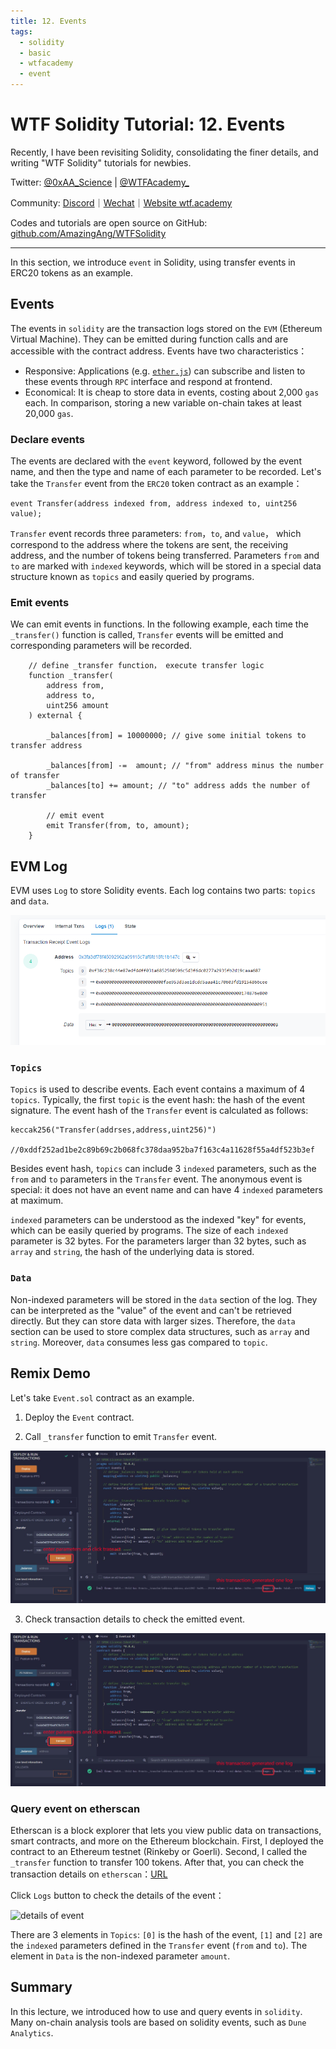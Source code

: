 ```yaml
---
title: 12. Events
tags:
  - solidity
  - basic
  - wtfacademy
  - event
---
```


# WTF Solidity Tutorial: 12. Events

Recently, I have been revisiting Solidity, consolidating the finer details, and writing "WTF Solidity" tutorials for newbies. 

Twitter: [@0xAA_Science](https://twitter.com/0xAA_Science) | [@WTFAcademy_](https://twitter.com/WTFAcademy_)

Community: [Discord](https://discord.gg/5akcruXrsk)｜[Wechat](https://docs.google.com/forms/d/e/1FAIpQLSe4KGT8Sh6sJ7hedQRuIYirOoZK_85miz3dw7vA1-YjodgJ-A/viewform?usp=sf_link)｜[Website wtf.academy](https://wtf.academy)

Codes and tutorials are open source on GitHub: [github.com/AmazingAng/WTFSolidity](https://github.com/AmazingAng/WTFSolidity)

-----

In this section, we introduce `event` in Solidity, using transfer events in ERC20 tokens as an example.

## Events
The events in `solidity` are the transaction logs stored on the `EVM` (Ethereum Virtual Machine). They can be emitted during function calls and are accessible with the contract address. Events have two characteristics：

- Responsive: Applications (e.g. [`ether.js`](https://learnblockchain.cn/docs/ethers.js/api-contract.html#id18)) can subscribe and listen to these events through `RPC` interface and respond at frontend.
- Economical: It is cheap to store data in events, costing about 2,000 `gas` each. In comparison, storing a new variable on-chain takes at least 20,000 `gas`.

### Declare events
The events are declared with the `event` keyword, followed by the event name, and then the type and name of each parameter to be recorded. Let's take the `Transfer` event from the `ERC20` token contract as an example：
```solidity
event Transfer(address indexed from, address indexed to, uint256 value);
```
`Transfer` event records three parameters: `from`，`to`, and `value`， which correspond to the address where the tokens are sent, the receiving address, and the number of tokens being transferred. Parameters `from` and `to` are marked with `indexed` keywords, which will be stored in a special data structure known as `topics` and easily queried by programs.


### Emit events

We can emit events in functions. In the following example, each time the `_transfer()` function is called, `Transfer` events will be emitted and corresponding parameters will be recorded.
```solidity
    // define _transfer function， execute transfer logic
    function _transfer(
        address from,
        address to,
        uint256 amount
    ) external {

        _balances[from] = 10000000; // give some initial tokens to transfer address

        _balances[from] -=  amount; // "from" address minus the number of transfer
        _balances[to] += amount; // "to" address adds the number of transfer

        // emit event
        emit Transfer(from, to, amount);
    }
```

## EVM Log

EVM uses `Log` to store Solidity events. Each log contains two parts: `topics` and `data`.

![](img/12-3.jpg)

### `Topics`

`Topics` is used to describe events. Each event contains a maximum of 4 `topics`. Typically, the first `topic` is the event hash: the hash of the event signature. The event hash of the `Transfer` event is calculated as follows:

```solidity
keccak256("Transfer(addrses,address,uint256)")

//0xddf252ad1be2c89b69c2b068fc378daa952ba7f163c4a11628f55a4df523b3ef
```

Besides event hash, `topics` can include 3 `indexed` parameters, such as the `from` and `to` parameters in the `Transfer` event. The anonymous event is special: it does not have an event name and can have 4 `indexed` parameters at maximum.

`indexed` parameters can be understood as the indexed "key" for events, which can be easily queried by programs. The size of each `indexed` parameter is 32 bytes. For the parameters larger than 32 bytes, such as `array` and `string`, the hash of the underlying data is stored.

### `Data`

Non-indexed parameters will be stored in the `data` section of the log. They can be interpreted as the "value" of the event and can't be retrieved directly. But they can store data with larger sizes. Therefore, the `data` section can be used to store complex data structures, such as `array` and `string`. Moreover, `data` consumes less gas compared to `topic`.

## Remix Demo
Let's take `Event.sol` contract as an example.

1. Deploy the `Event` contract.

2. Call `_transfer` function to emit `Transfer` event.

![](./img/12-1_en.jpg)

3. Check transaction details to check the emitted event.

![](./img/12-1_en.jpg)

### Query event on etherscan

Etherscan is a block explorer that lets you view public data on transactions, smart contracts, and more on the Ethereum blockchain. First, I deployed the contract to an Ethereum testnet (Rinkeby or Goerli). Second, I called the `_transfer` function to transfer 100 tokens. After that, you can check the transaction details on `etherscan`：[URL](https://rinkeby.etherscan.io/tx/0x8cf87215b23055896d93004112bbd8ab754f081b4491cb48c37592ca8f8a36c7)

Click `Logs` button to check the details of the event：

![details of event](https://images.mirror-media.xyz/publication-images/gx6_wDMYEl8_Gc_JkTIKn.png?height=980&width=1772)

There are 3 elements in `Topics`: `[0]` is the hash of the event, `[1]` and `[2]` are the `indexed` parameters defined in the `Transfer` event (`from` and `to`). The element in `Data` is the non-indexed parameter `amount`.

## Summary
In this lecture, we introduced how to use and query events in `solidity`. Many on-chain analysis tools are based on solidity events, such as `Dune Analytics`.
